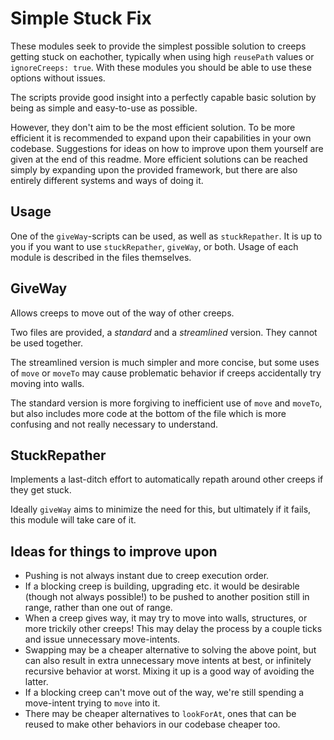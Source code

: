# Simple Stuck Fix
These modules seek to provide the simplest possible solution to creeps getting stuck on eachother, typically when using high `reusePath` values or `ignoreCreeps: true`.
With these modules you should be able to use these options without issues.

The scripts provide good insight into a perfectly capable basic solution by being as simple and easy-to-use as possible.

However, they don't aim to be the most efficient solution. To be more efficient it is recommended to expand upon their capabilities in your own codebase. Suggestions for ideas on how to improve upon them yourself are given at the end of this readme. More efficient solutions can be reached simply by expanding upon the provided framework, but there are also entirely different systems and ways of doing it.

## Usage
One of the `giveWay`-scripts can be used, as well as `stuckRepather`. It is up to you if you want to use `stuckRepather`, `giveWay`, or both.
Usage of each module is described in the files themselves.

## GiveWay
Allows creeps to move out of the way of other creeps.

Two files are provided, a *standard* and a *streamlined* version. They cannot be used together.

The streamlined version is much simpler and more concise, but some uses of `move` or `moveTo` may cause problematic behavior if creeps accidentally try moving into walls.

The standard version is more forgiving to inefficient use of `move` and `moveTo`, but also includes more code at the bottom of the file which is more confusing and not really necessary to understand.

## StuckRepather

Implements a last-ditch effort to automatically repath around other creeps if they get stuck.

Ideally `giveWay` aims to minimize the need for this, but ultimately if it fails, this module will take care of it.

## Ideas for things to improve upon
  
* Pushing is not always instant due to creep execution order.
* If a blocking creep is building, upgrading etc. it would be desirable (though not always possible!) to be pushed to another position still in range, rather than one out of range.
* When a creep gives way, it may try to move into walls, structures, or more trickily other creeps! This may delay the process by a couple ticks and issue unnecessary move-intents.
* Swapping may be a cheaper alternative to solving the above point, but can also result in extra unnecessary move intents at best, or infinitely recursive behavior at worst. Mixing it up is a good way of avoiding the latter.
* If a blocking creep can't move out of the way, we're still spending a move-intent trying to `move` into it.
* There may be cheaper alternatives to `lookForAt`, ones that can be reused to make other behaviors in our codebase cheaper too.

